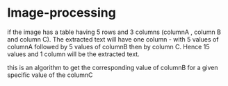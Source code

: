 # Image-processing
if the image has a table having 5 rows and 3 columns (columnA , column B and column C). The extracted text will have one column - with 5 values of columnA followed by 5 values of columnB then by column C. Hence 15 values and 1 column will be the extracted text. 

this is an algorithm to get the corresponding value of columnB for a given specific value of the columnC
